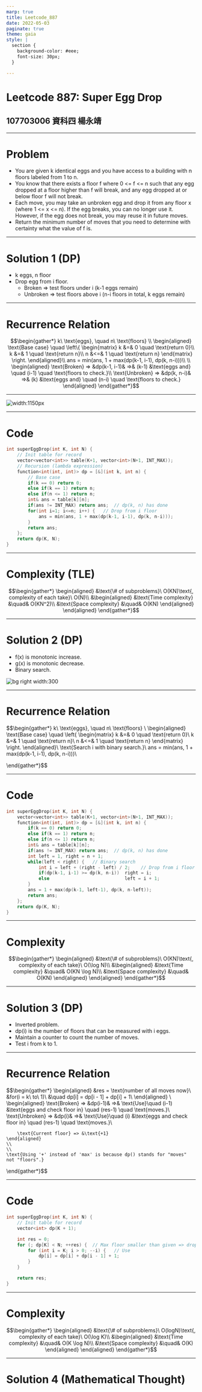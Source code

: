 ```yaml
---
marp: true
title: Leetcode_887
date: 2022-05-03
paginate: true
theme: gaia
style: |
  section {
    background-color: #eee;
    font-size: 30px;
  }

---
```

<!--
_class: lead
_paginate: false
-->

# Leetcode 887: Super Egg Drop
## 107703006 資科四 楊永靖

---

# Problem
<!-- ![width:1200](image/problem.png) -->
- You are given k identical eggs and you have access to a building with n floors labeled from 1 to n.
- You know that there exists a floor f where 0 <= f <= n such that any egg dropped at a floor higher than f will break, and any egg dropped at or below floor f will not break.
- Each move, you may take an unbroken egg and drop it from any floor x (where 1 <= x <= n). If the egg breaks, you can no longer use it. However, if the egg does not break, you may reuse it in future moves.
- Return the minimum number of moves that you need to determine with certainty what the value of f is.

---

# Solution 1 (DP)
- k eggs, n floor
- Drop egg from i floor.
  - Broken => test floors under i (k-1 eggs remain)
  - Unbroken => test floors above i (n-i floors in total, k eggs remain)

---

# Recurrence Relation
$$\begin{gather*}
    k\ \text{eggs}, \quad n\ \text{floors} \\
    \begin{aligned}
        \text{Base case} \quad
        \left\{
            \begin{matrix}
                k &=& 0 \quad \text{return 0}\\
                k &=& 1 \quad \text{return n}\\
                n &<=& 1 \quad \text{return n}
            \end{matrix}
        \right.
    \end{aligned}\\
    ans = min(ans, 1 + max(dp(k-1, i-1), dp(k, n-i)))\\
    \\
    \begin{aligned}
        \text{Broken} => &dp(k-1, i-1)& =>& (k-1) &\text{eggs and} \quad (i-1) \quad \text{floors to check.}\\
        \text{Unbroken} => &dp(k, n-i)& =>& (k) &\text{eggs and} \quad (n-i) \quad \text{floors to check.}
    \end{aligned}
\end{gather*}$$

---

![width:1150px](image/tle.jpg)

---

# Code
```c++
int superEggDrop(int K, int N) {
    // Init table for record
    vector<vector<int>> table(K+1, vector<int>(N+1, INT_MAX));
    // Recursion (lambda expression)
    function<int(int, int)> dp = [&](int k, int n) {
        // Base case
        if(k == 0) return 0;
        else if(k == 1) return n;
        else if(n <= 1) return n;
        int& ans = table[k][n];
        if(ans != INT_MAX) return ans;  // dp(k, n) has done
        for(int i=1; i<=n; i++) {   // Drop from i floor
            ans = min(ans, 1 + max(dp(k-1, i-1), dp(k, n-i)));
        }
        return ans;
    };
    return dp(K, N);
}
```

---

# Complexity (TLE)
$$\begin{gather*}
  \begin{aligned}
    &\text{\# of subproblems}\ O(KN)\text{, complexity of each take}\ O(N)\\
    &\begin{aligned}
      &\text{Time complexity} &\quad& O(KN^2)\\
      &\text{Space complexity} &\quad& O(KN)
    \end{aligned}
  \end{aligned}
\end{gather*}$$

---

# Solution 2 (DP)
- f(x) is monotonic increase.
- g(x) is monotonic decrease.
- Binary search.

![bg right width:300](image/ac.jpg)

---

# Recurrence Relation
$$\begin{gather*}
    k\ \text{eggs}, \quad n\ \text{floors} \\
    \begin{aligned}
        \text{Base case} \quad
        \left\{
            \begin{matrix}
                k &=& 0 \quad \text{return 0}\\
                k &=& 1 \quad \text{return n}\\
                n &<=& 1 \quad \text{return n}
            \end{matrix}
        \right.
    \end{aligned}\\
    \text{Search i with binary search.}\\
    ans = min(ans, 1 + max(dp(k-1, i-1), dp(k, n-i)))\\

\end{gather*}$$

---    

# Code
```c++
int superEggDrop(int K, int N) {
    vector<vector<int>> table(K+1, vector<int>(N+1, INT_MAX));
    function<int(int, int)> dp = [&](int k, int n) {
        if(k == 0) return 0;
        else if(k == 1) return n;
        else if(n <= 1) return n;
        int& ans = table[k][n];
        if(ans != INT_MAX) return ans;  // dp(k, n) has done
        int left = 1, right = n + 1;
        while(left < right) {   // Binary search
            int i = left + (right - left) / 2;    // Drop from i floor
            if(dp(k-1, i-1) >= dp(k, n-i))  right = i;
            else                            left = i + 1;
        }
        ans = 1 + max(dp(k-1, left-1), dp(k, n-left));
        return ans;
    };
    return dp(K, N);
}
```

---

# Complexity
$$\begin{gather*}
  \begin{aligned}
    &\text{\# of subproblems}\ O(KN)\text{, complexity of each take}\ O(\log N)\\
    &\begin{aligned}
      &\text{Time complexity} &\quad& O(KN \log N)\\
      &\text{Space complexity} &\quad& O(KN)
    \end{aligned}
  \end{aligned}
\end{gather*}$$

---

# Solution 3 (DP)
- Inverted problem.
- dp(i) is the number of floors that can be measured with i eggs.
- Maintain a counter to count the number of moves.
- Test i from k to 1.

---

# Recurrence Relation
$$\begin{gather*}
    \begin{aligned}
        &res = \text{number of all moves now}\\
        &for(i = k\ to\ 1)\\
        &\quad dp[i] = dp[i - 1] + dp[i] + 1\\
    \end{aligned}
    \\
    \begin{aligned}
        \text{Broken} => &dp(i-1)& =>& \text{Use}\quad (i-1) &\text{eggs and check floor in} \quad (res-1) \quad \text{moves.}\\
        \text{Unbroken} => &dp(i)& =>& \text{Use}\quad (i) &\text{eggs and check floor in} \quad (res-1) \quad \text{moves.}\\

        \text{Current floor} => &\text{+1}
    \end{aligned}
    \\
    \\
    \text{Using '+' instead of 'max' is because dp() stands for "moves" not "floors".}
\end{gather*}$$

---

# Code
```c++
int superEggDrop(int K, int N) {
    // Init table for record
    vector<int> dp(K + 1);

    int res = 0;
    for (; dp[K] < N; ++res) {  // Max floor smaller than given => drop
        for (int i = K; i > 0; --i) {   // Use 
            dp[i] = dp[i] + dp[i - 1] + 1;
        }  
    }

    return res;
}
```

---

# Complexity
$$\begin{gather*}
  \begin{aligned}
    &\text{\# of subproblems}\ O(logN)\text{, complexity of each take}\ O(\log K)\\
    &\begin{aligned}
      &\text{Time complexity} &\quad& O(K \log N)\\
      &\text{Space complexity} &\quad& O(K)
    \end{aligned}
  \end{aligned}
\end{gather*}$$

---

# Solution 4 (Mathematical Thought)